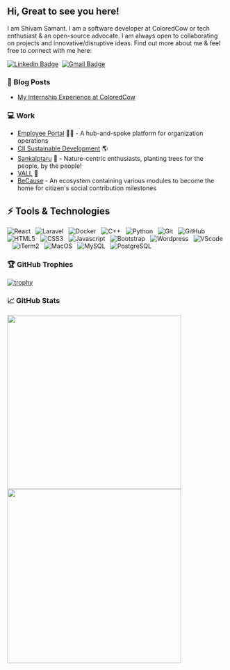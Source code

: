 ## Hi, Great to see you here!

I am Shivam Samant. I am a software developer at ColoredCow or tech enthusiast & an open-source advocate. I am always open to collaborating on projects and innovative/disruptive ideas. Find out more about me & feel free to connect with me here:

[![Linkedin Badge](https://img.shields.io/badge/-shivamsamant-blue?style=flat-square&logo=Linkedin&logoColor=white&link=https://www.linkedin.com/in/shivam-samant-82a4bb223/)](https://www.linkedin.com/in/shivam-samant-82a4bb223/)&nbsp;
[![Gmail Badge](https://img.shields.io/badge/-shivamsamant000@gmail.com-c14438?style=flat-square&logo=Gmail&logoColor=white&link=mailto:shivamsamant000@gmail.com)](mailto:shivamsamant000@gmail.com)

### :newspaper: Blog Posts
- [My Internship Experience at ColoredCow](https://medium.com/@shivamsamant1111/my-internship-experience-at-coloredcow-f97256e27b72)

### :computer: Work

- [Employee Portal](https://github.com/ColoredCow/portal) 👨‍💻 - A hub-and-spoke platform for organization operations
- [CII Sustainable Development](https://sustainabledevelopment.in/brands/sustainability-summit/) 🌎
- [Sankalptaru](https://sankalptaru.org/) 🌳 - Nature-centric enthusiasts, planting trees for the people, by the people!
- [VALL](https://vallindia.com/) 👬
- [BeCause](http://because.center/) - An ecosystem containing various modules to become the home for citizen's social contribution milestones
  
  
## ⚡ Tools & Technologies

![React](https://img.shields.io/badge/-React-black?logo=react&style=social&logoColor=blue)&nbsp;&nbsp;
![Laravel](https://img.shields.io/badge/-Laravel-black?logo=laravel&style=social)&nbsp;&nbsp;
![Docker](https://img.shields.io/badge/-Docker-black?logo=docker&style=social)&nbsp;&nbsp;
![C++](https://img.shields.io/badge/-C++-00599C?style=flat-square&logo=c)&nbsp;&nbsp;
![Python](https://img.shields.io/badge/-Python-black?logo=python&style=social)&nbsp;&nbsp;
![Git](https://img.shields.io/badge/-Git-black?logo=git&style=social)&nbsp;&nbsp;
![GitHub](https://img.shields.io/badge/-GitHub-black?logo=github&style=social)&nbsp;&nbsp;
![HTML5](https://img.shields.io/badge/-HTML5-black?logo=html5&style=social)&nbsp;&nbsp;
![CSS3](https://img.shields.io/badge/-CSS3-black?logo=css3&style=social)&nbsp;&nbsp;
![Javascript](https://img.shields.io/badge/-Javascript-black?logo=javascript&style=social&logoColor=yellow)&nbsp;&nbsp;
![Bootstrap](https://img.shields.io/badge/-Bootstrap-563D7C?style=flat-square&logo=bootstrap)&nbsp;&nbsp;
![Wordpress](https://img.shields.io/badge/-Wordpress-black?logo=wordpress&style=social)&nbsp;&nbsp;
![VScode](https://img.shields.io/badge/-VScode-black?logo=visual-studio-code&style=social)&nbsp;&nbsp;
![iTerm2](https://img.shields.io/badge/-iTerm2-black?logo=Apple&style=social)&nbsp;&nbsp;
![MacOS](https://img.shields.io/badge/-MacOS-black?logo=Apple&style=social)&nbsp;&nbsp;
![MySQL](https://img.shields.io/badge/-MySQL-black?logo=mysql&style=social&logoColor=blue)&nbsp;&nbsp;
![PostgreSQL](https://img.shields.io/badge/-PostgreSQL-black?logo=postgresql&style=social&logoColor=blue)&nbsp;&nbsp;


### 🏆 GitHub Trophies

[![trophy](https://github-profile-trophy.vercel.app/?username=AkhileshNegi&margin-w=5)](https://github.com/AkhileshNegi/github-profile-trophy)


### &#x1f4c8; GitHub Stats
<p align = "left">
  <img src = "https://github-readme-stats.vercel.app/api?username=Shivam-Samant&show_icons=true&theme=vue" width = 400>
  <img src = "https://github-readme-streak-stats.herokuapp.com?user=Shivam-Samant" width = 400>
</p>

